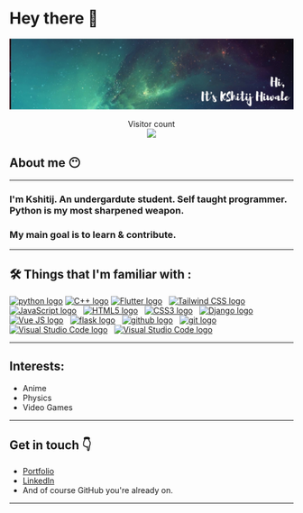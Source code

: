 # Hey there :wave:

<img src="github-banner.jpeg" alt="Hello world">

<p align="center"> 
  Visitor count<br>
  <img src="https://profile-counter.glitch.me/silvomor/count.svg" />
</p>

## About me 😶
---
### I'm Kshitij. An undergardute student. Self taught programmer. Python is my most sharpened weapon.

### My main goal is to learn & contribute.

<!-- --- -->
<!-- ## What you will find here -->
<!-- [![Top Langs](https://github-readme-stats.vercel.app/api/top-langs/?username=silvomor)](https://github.com/anuraghazra/github-readme-stats) -->
---


## 🛠  Things that I'm familiar with :

<a name="learning-now"></a>
[<img src="https://img.shields.io/badge/python-282C34?logo=python&logoColor=02569B" alt="python logo" title="python" height="25" />][tech_tools_anchor]
<a name="learning-now"></a>
[<img src="https://img.shields.io/badge/C++-282C34?logo=cplusplus&logoColor=02569B" alt="C++ logo" title="C++" height="25" />][tech_tools_anchor]
<a name="learning-now"></a>
[<img src="https://img.shields.io/badge/Flutter-282C34?logo=flutter&logoColor=02569B" alt="Flutter logo" title="Flutter" height="25" />][tech_tools_anchor]
&nbsp;
[<img src="https://img.shields.io/badge/Tailwind%20CSS-282C34?logo=tailwind-css&logoColor=38B2AC" alt="Tailwind CSS logo" title="Tailwind CSS" height="25" />][tech_tools_anchor]
&nbsp;
[<img src="https://img.shields.io/badge/JavaScript-282C34?logo=javascript&logoColor=F7DF1E" alt="JavaScript logo" title="JavaScript" height="25" />][tech_tools_anchor]
&nbsp;
[<img src="https://img.shields.io/badge/HTML5-282C34?logo=html5&logoColor=E34F26" alt="HTML5 logo" title="HTML5" height="25" />][tech_tools_anchor]
&nbsp;
[<img src="https://img.shields.io/badge/CSS3-282C34?logo=css3&logoColor=1572B6" alt="CSS3 logo" title="CSS3" height="25" />][tech_tools_anchor]
&nbsp;
[<img src="https://img.shields.io/badge/Django-282C34?logo=django&logoColor=3DDC84" alt="Django logo" title="Django" height="25" />][tech_tools_anchor]
&nbsp;
[<img src="https://img.shields.io/badge/Vue JS-282C34?logo=vue.js&logoColor=3DDC84" alt="Vue JS logo" title="Vue JS" height="25" />][tech_tools_anchor]
&nbsp;
[<img src="https://img.shields.io/badge/flask-282C34?logo=flask&logoColor=FFFFFF" alt="flask logo" title="flask" height="25" />][tech_tools_anchor]
&nbsp;
[<img src="https://img.shields.io/badge/github-282C34?logo=github&logoColor=FFFFFF" alt="github logo" title="github" height="25" />][tech_tools_anchor]
&nbsp;
[<img src="https://img.shields.io/badge/git-282C34?logo=git&logoColor=F05032" alt="git logo" title="git" height="25" />][tech_tools_anchor]
&nbsp;
[<img src="https://img.shields.io/badge/VS%20Code-282C34?logo=visual-studio-code&logoColor=007ACC" alt="Visual Studio Code logo" title="Visual Studio Code" height="25" />][tech_tools_anchor]
&nbsp;
[<img src="https://img.shields.io/badge/Alot more Coming Soon-282C34?logo=AddThis&logoColor=007ACC" alt="Visual Studio Code logo" title="Visual Studio Code" height="25" />][tech_tools_anchor]
&nbsp;


[tech_tools_anchor]: #hi--
[learning_now_anchor]: #learning-now
---

## Interests: 
- Anime
- Physics
- Video Games
---
## Get in touch 👇

- [Portfolio](https://silvomor.pythonanywhere.com/)
- [LinkedIn](https://www.linkedin.com/in/kshitij-hiwale-76721516b/)
- And of course GitHub you're already on.
---
